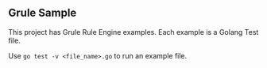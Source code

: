 Grule Sample
---
This project has Grule Rule Engine examples. Each example is a Golang Test file.


Use ```go test -v <file_name>.go``` to run an example file.

